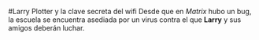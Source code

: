 #Larry Plotter y la clave secreta del wifi
Desde que en *Matrix* hubo un bug, la escuela se encuentra asediada por un virus contra el que **Larry** y sus amigos deberán luchar.